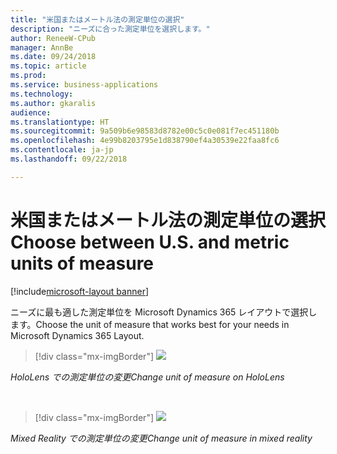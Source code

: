 ```yaml
---
title: "米国またはメートル法の測定単位の選択"
description: "ニーズに合った測定単位を選択します。"
author: ReneeW-CPub
manager: AnnBe
ms.date: 09/24/2018
ms.topic: article
ms.prod: 
ms.service: business-applications
ms.technology: 
ms.author: gkaralis
audience: 
ms.translationtype: HT
ms.sourcegitcommit: 9a509b6e98583d8782e00c5c0e081f7ec451180b
ms.openlocfilehash: 4e99b8203795e1d838790ef4a30539e22faa8fc6
ms.contentlocale: ja-jp
ms.lasthandoff: 09/22/2018

---
```


# <a name="choose-between-us-and-metric-units-of-measure"></a><span data-ttu-id="3b268-103">米国またはメートル法の測定単位の選択</span><span class="sxs-lookup"><span data-stu-id="3b268-103">Choose between U.S. and metric units of measure</span></span>

[!include[microsoft-layout banner](../includes/microsoft-layout.md)]

<span data-ttu-id="3b268-104">ニーズに最も適した測定単位を Microsoft Dynamics 365 レイアウトで選択します。</span><span class="sxs-lookup"><span data-stu-id="3b268-104">Choose the unit of measure that works best for your needs in Microsoft Dynamics 365 Layout.</span></span>

> [!div class="mx-imgBorder"]
> ![](media/50c7394667e082054dbc3c01c5046fdb.jpg)

<span data-ttu-id="3b268-105">*HoloLens での測定単位の変更*</span><span class="sxs-lookup"><span data-stu-id="3b268-105">*Change unit of measure on HoloLens*</span></span>

<br>

> [!div class="mx-imgBorder"]
> ![](media/d97b032ed0ea60438054b475510343ec.jpg)

<span data-ttu-id="3b268-106">*Mixed Reality での測定単位の変更*</span><span class="sxs-lookup"><span data-stu-id="3b268-106">*Change unit of measure in mixed reality*</span></span>

